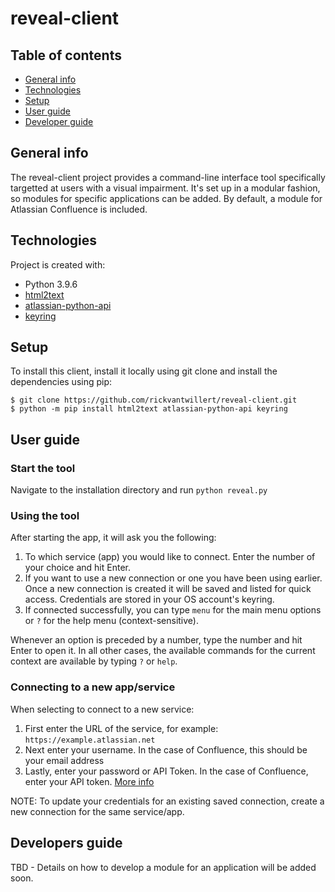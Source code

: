 # reveal-client

## Table of contents
* [General info](#general-info)
* [Technologies](#technologies)
* [Setup](#setup)
* [User guide](#user-guide)
* [Developer guide](#developer-guide)

## General info
The reveal-client project provides a command-line interface tool specifically
targetted at users with a visual impairment.
It's set up in a modular fashion, so modules for specific applications can be
added. By default, a module for Atlassian Confluence is included.
    
## Technologies
Project is created with:
* Python 3.9.6
* [html2text](https://pypi.org/project/html2text/)
* [atlassian-python-api](https://atlassian-python-api.readthedocs.io/)
* [keyring](https://pypi.org/project/keyring/)
    
## Setup
To install this client, install it locally using git clone and install the
dependencies using pip:

```
$ git clone https://github.com/rickvantwillert/reveal-client.git
$ python -m pip install html2text atlassian-python-api keyring
```

## User guide

### Start the tool
Navigate to the installation directory and run `python reveal.py`

### Using the tool
After starting the app, it will ask you the following:
1. To which service (app) you would like to connect. Enter the number of your
choice and hit Enter.
2. If you want to use a new connection or one you have been using earlier. Once
a new connection is created it will be saved and listed for quick access.
Credentials are stored in your OS account's keyring.
3. If connected successfully, you can type `menu` for the main menu options or
`?` for the help menu (context-sensitive).

Whenever an option is preceded by a number, type the number and hit Enter to
open it. In all other cases, the available commands for the current context are
available by typing `?` or `help`.

### Connecting to a new app/service
When selecting to connect to a new service:
1. First enter the URL of the service,
for example: `https://example.atlassian.net`
2. Next enter your username. In the case of Confluence, this should be your
email address
3. Lastly, enter your password or API Token. In the case of Confluence, enter
your API token.
[More info](https://id.atlassian.com/manage-profile/security/api-tokens)

NOTE: To update your credentials for an existing saved connection, create a new
connection for the same service/app.

## Developers guide
TBD - Details on how to develop a module for an application will be added soon.